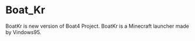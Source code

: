 # Boat_Kr
BoatKr is new version of Boat4 Project.
BoatKr is a Minecraft launcher made by Vindows95.
